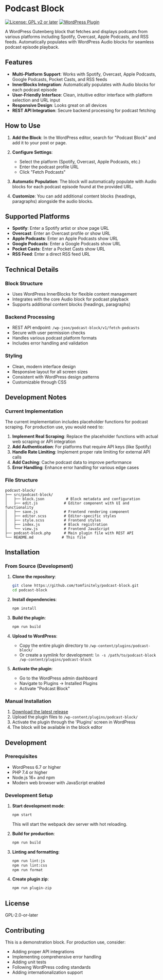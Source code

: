 # Podcast Block

[![License: GPL v2 or later](https://img.shields.io/badge/License-GPL%20v2%20or%20later-blue.svg)](https://www.gnu.org/licenses/gpl-2.0.html)
[![WordPress Plugin](https://img.shields.io/badge/WordPress-6.7%2B-blue.svg)](https://wordpress.org/)

A WordPress Gutenberg block that fetches and displays podcasts from various platforms including Spotify, Overcast, Apple Podcasts, and RSS feeds. Automatically populates with WordPress Audio blocks for seamless podcast episode playback.

## Features

- **Multi-Platform Support**: Works with Spotify, Overcast, Apple Podcasts, Google Podcasts, Pocket Casts, and RSS feeds
- **InnerBlocks Integration**: Automatically populates with Audio blocks for each podcast episode
- **User-Friendly Interface**: Clean, intuitive editor interface with platform selection and URL input
- **Responsive Design**: Looks great on all devices
- **REST API Integration**: Secure backend processing for podcast fetching

## How to Use

1. **Add the Block**: In the WordPress editor, search for "Podcast Block" and add it to your post or page.

2. **Configure Settings**: 
   - Select the platform (Spotify, Overcast, Apple Podcasts, etc.)
   - Enter the podcast profile URL
   - Click "Fetch Podcasts"

3. **Automatic Population**: The block will automatically populate with Audio blocks for each podcast episode found at the provided URL.

4. **Customize**: You can add additional content blocks (headings, paragraphs) alongside the audio blocks.

## Supported Platforms

- **Spotify**: Enter a Spotify artist or show page URL
- **Overcast**: Enter an Overcast profile or show URL
- **Apple Podcasts**: Enter an Apple Podcasts show URL
- **Google Podcasts**: Enter a Google Podcasts show URL
- **Pocket Casts**: Enter a Pocket Casts show URL
- **RSS Feed**: Enter a direct RSS feed URL

## Technical Details

### Block Structure
- Uses WordPress InnerBlocks for flexible content management
- Integrates with the core Audio block for podcast playback
- Supports additional content blocks (headings, paragraphs)

### Backend Processing
- REST API endpoint: `/wp-json/podcast-block/v1/fetch-podcasts`
- Secure with user permission checks
- Handles various podcast platform formats
- Includes error handling and validation

### Styling
- Clean, modern interface design
- Responsive layout for all screen sizes
- Consistent with WordPress design patterns
- Customizable through CSS

## Development Notes

### Current Implementation
The current implementation includes placeholder functions for podcast scraping. For production use, you would need to:

1. **Implement Real Scraping**: Replace the placeholder functions with actual web scraping or API integration
2. **Add Authentication**: For platforms that require API keys (like Spotify)
3. **Handle Rate Limiting**: Implement proper rate limiting for external API calls
4. **Add Caching**: Cache podcast data to improve performance
5. **Error Handling**: Enhance error handling for various edge cases

### File Structure
```
podcast-block/
├── src/podcast-block/
│   ├── block.json          # Block metadata and configuration
│   ├── edit.js            # Editor component with UI and functionality
│   ├── save.js            # Frontend rendering component
│   ├── editor.scss        # Editor-specific styles
│   ├── style.scss         # Frontend styles
│   ├── index.js           # Block registration
│   └── view.js            # Frontend JavaScript
├── podcast-block.php      # Main plugin file with REST API
└── README.md             # This file
```

## Installation

### From Source (Development)

1. **Clone the repository**:
   ```bash
   git clone https://github.com/tomfinitely/podcast-block.git
   cd podcast-block
   ```

2. **Install dependencies**:
   ```bash
   npm install
   ```

3. **Build the plugin**:
   ```bash
   npm run build
   ```

4. **Upload to WordPress**:
   - Copy the entire plugin directory to `/wp-content/plugins/podcast-block/`
   - Or create a symlink for development: `ln -s /path/to/podcast-block /wp-content/plugins/podcast-block`

5. **Activate the plugin**:
   - Go to the WordPress admin dashboard
   - Navigate to Plugins → Installed Plugins
   - Activate "Podcast Block"

### Manual Installation

1. [Download the latest release](https://github.com/tomfinitely/podcast-block/releases)
2. Upload the plugin files to `/wp-content/plugins/podcast-block/`
3. Activate the plugin through the 'Plugins' screen in WordPress
4. The block will be available in the block editor

## Development

### Prerequisites

- WordPress 6.7 or higher
- PHP 7.4 or higher
- Node.js 16+ and npm
- Modern web browser with JavaScript enabled

### Development Setup

1. **Start development mode**:
   ```bash
   npm start
   ```
   This will start the webpack dev server with hot reloading.

2. **Build for production**:
   ```bash
   npm run build
   ```

3. **Linting and formatting**:
   ```bash
   npm run lint:js
   npm run lint:css
   npm run format
   ```

4. **Create plugin zip**:
   ```bash
   npm run plugin-zip
   ```

## License

GPL-2.0-or-later

## Contributing

This is a demonstration block. For production use, consider:
- Adding proper API integrations
- Implementing comprehensive error handling
- Adding unit tests
- Following WordPress coding standards
- Adding internationalization support
